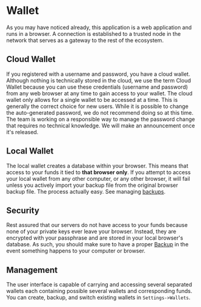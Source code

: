 # Wallet

As you may have noticed already, this application is a web application and runs
in a browser. A connection is established to a trusted node in the network that
serves as a gateway to the rest of the ecosystem.

## Cloud Wallet

If you registered with a username and password, you have a cloud wallet. Although
nothing is technically stored in the cloud, we use the term Cloud Wallet because
you can use these credentials (username and password) from any web browser at any 
time to gain access to your wallet. The cloud wallet only allows for a single 
wallet to be accessed at a time. This is generally the correct choice for new users. 
While it is possible to change the auto-generated password, we do not recommend
doing so at this time. The team is working on a responsible way to manage the
password change that requires no technical knowledge. We will make an announcement
once it's released.

## Local Wallet

The local wallet creates a database within your browser. This means that access
to your funds it tied to **that browser only**. If you attempt to access your
local wallet from any other computer, or any other browser, it will fail unless
you actively import your backup file from the original browser backup file. The
process actually easy. See managing [backups](/help/introduction/backups).

## Security

Rest assured that our servers do not have access to your funds because none of
your private keys ever leave your browser. Instead, they are encrypted with your
passphrase and are stored in your local browser's database. As such, you should
make sure to have a proper [Backup](/help/introduction/backups) in the event
something happens to your computer or browser.

## Management

The user interface is capable of carrying and accessing several
separated wallets each containing possible several wallets and corresponding
funds. You can create, backup, and switch existing wallets in `Settings->Wallets`.
